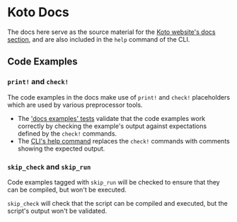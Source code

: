 # Koto Docs

The docs here serve as the source material for the
[Koto website's docs section](https://koto.dev/docs/next),
and are also included in the `help` command of the CLI.

## Code Examples

### `print!` and `check!`

The code examples in the docs make use of `print!` and `check!` placeholders
which are used by various preprocessor tools.
- The ['docs examples' tests](../../koto/tests/docs_examples.rs) validate
  that the code examples work correctly by checking the example's output against
  expectations defined by the `check!` commands.
- The [CLI's help command](../src/help.rs) replaces the `check!`
  commands with comments showing the expected output.

### `skip_check` and `skip_run`

Code examples tagged with `skip_run` will be checked to ensure that they can be
compiled, but won't be executed.

`skip_check` will check that the script can be compiled and executed,
but the script's output won't be validated.
